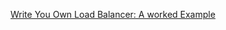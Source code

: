 [Write You Own Load Balancer: A worked Example](https://paulgrenyer.blogspot.com/2023/05/write-you-own-load-balancer-worked.html)

